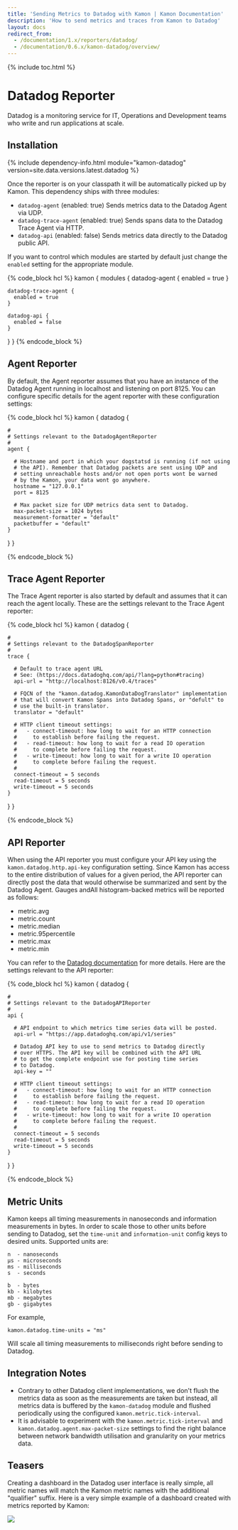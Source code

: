```yaml
---
title: 'Sending Metrics to Datadog with Kamon | Kamon Documentation'
description: 'How to send metrics and traces from Kamon to Datadog'
layout: docs
redirect_from:
  - /documentation/1.x/reporters/datadog/
  - /documentation/0.6.x/kamon-datadog/overview/
---
```


{% include toc.html %}

Datadog Reporter
================

Datadog is a monitoring service for IT, Operations and Development teams who write and run applications at scale.

## Installation

{% include dependency-info.html module="kamon-datadog" version=site.data.versions.latest.datadog %}

Once the reporter is on your classpath it will be automatically picked up by Kamon. This dependency ships with three
modules:
  - `datadog-agent` (enabled: true) Sends metrics data to the Datadog Agent via UDP.
  - `datadog-trace-agent` (enabled: true) Sends spans data to the Datadog Trace Agent via HTTP.
  - `datadog-api` (enabled: false) Sends metrics data directly to the Datadog public API.

If you want to control which modules are started by default just change the `enabled` setting for the appropriate module.

{% code_block hcl %}
kamon {
  modules {
    datadog-agent {
      enabled = true
    }

    datadog-trace-agent {
      enabled = true
    }

    datadog-api {
      enabled = false
    }
  }
}
{% endcode_block %}


## Agent Reporter

By default, the Agent reporter assumes that you have an instance of the Datadog Agent running in localhost and listening
on port 8125. You can configure specific details for the agent reporter with these configuration settings:

{% code_block hcl %}
kamon {
  datadog {

    #
    # Settings relevant to the DatadogAgentReporter
    #
    agent {

      # Hostname and port in which your dogstatsd is running (if not using
      # the API). Remember that Datadog packets are sent using UDP and
      # setting unreachable hosts and/or not open ports wont be warned
      # by the Kamon, your data wont go anywhere.
      hostname = "127.0.0.1"
      port = 8125

      # Max packet size for UDP metrics data sent to Datadog.
      max-packet-size = 1024 bytes
      measurement-formatter = "default"
      packetbuffer = "default"
    }
  }
}

{% endcode_block %}


## Trace Agent Reporter

The Trace Agent reporter is also started by default and assumes that it can reach the agent locally. These are the
settings relevant to the Trace Agent reporter:

{% code_block hcl %}
kamon {
  datadog {

    #
    # Settings relevant to the DatadogSpanReporter
    #
    trace {

      # Default to trace agent URL
      # See: (https://docs.datadoghq.com/api/?lang=python#tracing)
      api-url = "http://localhost:8126/v0.4/traces"

      # FQCN of the "kamon.datadog.KamonDataDogTranslator" implementation
      # that will convert Kamon Spans into Datadog Spans, or "defult" to
      # use the built-in translator.
      translator = "default"

      # HTTP client timeout settings:
      #   - connect-timeout: how long to wait for an HTTP connection
      #     to establish before failing the request.
      #   - read-timeout: how long to wait for a read IO operation
      #     to complete before failing the request.
      #   - write-timeout: how long to wait for a write IO operation
      #     to complete before failing the request.
      #
      connect-timeout = 5 seconds
      read-timeout = 5 seconds
      write-timeout = 5 seconds
    }
  }
}

{% endcode_block %}


## API Reporter

When using the API reporter you must configure your API key using the `kamon.datadog.http.api-key` configuration setting.
Since Kamon has access to the entire distribution of values for a given period, the API reporter can directly post the
data that would otherwise be summarized and sent by the Datadog Agent. Gauges andAll histogram-backed metrics will be reported as
follows:
  - metric.avg
  - metric.count
  - metric.median
  - metric.95percentile
  - metric.max
  - metric.min

You can refer to the [Datadog documentation](https://docs.datadoghq.com/developers/metrics/#histograms) for more details.
Here are the settings relevant to the API reporter:

{% code_block hcl %}
kamon {
  datadog {

    #
    # Settings relevant to the DatadogAPIReporter
    #
    api {

      # API endpoint to which metrics time series data will be posted.
      api-url = "https://app.datadoghq.com/api/v1/series"

      # Datadog API key to use to send metrics to Datadog directly
      # over HTTPS. The API key will be combined with the API URL
      # to get the complete endpoint use for posting time series
      # to Datadog.
      api-key = ""

      # HTTP client timeout settings:
      #   - connect-timeout: how long to wait for an HTTP connection
      #     to establish before failing the request.
      #   - read-timeout: how long to wait for a read IO operation
      #     to complete before failing the request.
      #   - write-timeout: how long to wait for a write IO operation
      #     to complete before failing the request.
      #
      connect-timeout = 5 seconds
      read-timeout = 5 seconds
      write-timeout = 5 seconds
    }
  }
}

{% endcode_block %}


## Metric Units

Kamon keeps all timing measurements in nanoseconds and information measurements in bytes. In order to scale those to other
units before sending to Datadog, set the `time-unit` and `information-unit` config keys to desired units. Supported units
are:

```typesafeconfig
n  - nanoseconds
µs - microseconds
ms - milliseconds
s  - seconds

b  - bytes
kb - kilobytes
mb - megabytes
gb - gigabytes
```

For example,

```hcl
kamon.datadog.time-units = "ms"
```

Will scale all timing measurements to milliseconds right before sending to Datadog.


Integration Notes
-----------------

* Contrary to other Datadog client implementations, we don't flush the metrics data as soon as the measurements are
  taken but instead, all metrics data is buffered by the `kamon-datadog` module and flushed periodically using the
  configured `kamon.metric.tick-interval`.
* It is advisable to experiment with the `kamon.metric.tick-interval` and `kamon.datadog.agent.max-packet-size` settings to
  find the right balance between network bandwidth utilisation and granularity on your metrics data.


Teasers
-------

Creating a dashboard in the Datadog user interface is really simple, all metric names will match the Kamon metric names
with the additional "qualifier" suffix. Here is a very simple example of a dashboard created with metrics reported by Kamon:

<img class="img-fluid my-4" src="/assets/img/datadog-dashboard.png">

[Datadog]: http://www.datadoghq.com/
[get started]: /docs/latest/guides/getting-started/
